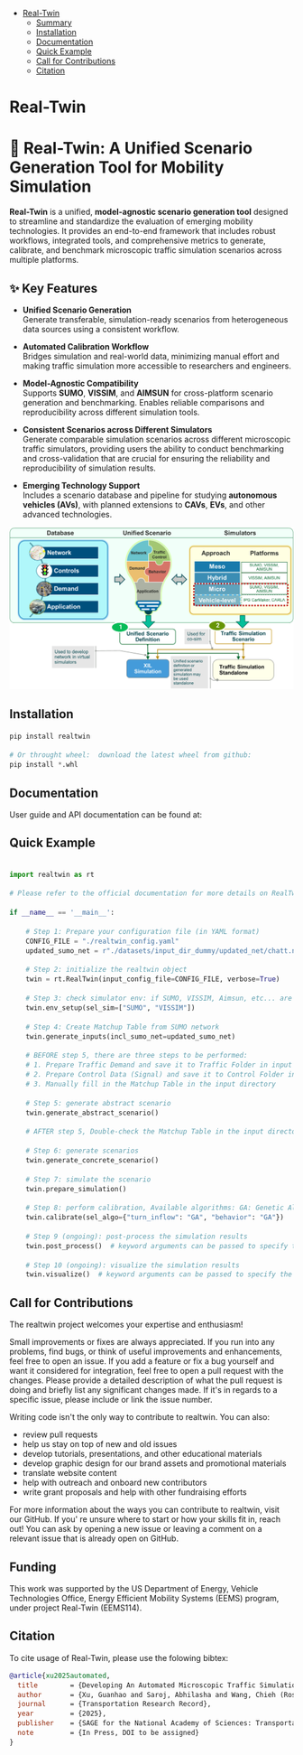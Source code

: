 - [Real-Twin](#read-twin)
  - [Summary](#summary)
  - [Installation](#installation)
  - [Documentation](#documentation)
  - [Quick Example](#quick-example)
  - [Call for Contributions](#call-for-contributions)
  - [Citation](#citation)

# Real-Twin
# 🔁 Real-Twin: A Unified Scenario Generation Tool for Mobility Simulation

**Real-Twin** is a unified, **model-agnostic scenario generation tool** designed to streamline and standardize the evaluation of emerging mobility technologies. It provides an end-to-end framework that includes robust workflows, integrated tools, and comprehensive metrics to generate, calibrate, and benchmark microscopic traffic simulation scenarios across multiple platforms.

## ✨ Key Features

- **Unified Scenario Generation**  
  Generate transferable, simulation-ready scenarios from heterogeneous data sources using a consistent workflow.

- **Automated Calibration Workflow**  
  Bridges simulation and real-world data, minimizing manual effort and making traffic simulation more accessible to researchers and engineers.

- **Model-Agnostic Compatibility**  
  Supports **SUMO**, **VISSIM**, and **AIMSUN** for cross-platform scenario generation and benchmarking. Enables reliable comparisons and reproducibility across different simulation tools.

- **Consistent Scenarios across Different Simulators**  
  Generate comparable simulation scenarios across different microscopic traffic simulators, providing users the ability to conduct benchmarking and cross-validation that are crucial for ensuring the reliability and reproducibility of simulation results.

- **Emerging Technology Support**  
  Includes a scenario database and pipeline for studying **autonomous vehicles (AVs)**, with planned extensions to **CAVs**, **EVs**, and other advanced technologies.

![Overview of RealTwin](image/README/RT_Overview.png)

## Installation

```python
pip install realtwin

# Or throught wheel:  download the latest wheel from github:
pip install *.whl
```


## Documentation

User guide and API documentation can be found at:

## Quick Example

```python

import realtwin as rt

# Please refer to the official documentation for more details on RealTwin preparation before running the simulation

if __name__ == '__main__':

    # Step 1: Prepare your configuration file (in YAML format)
    CONFIG_FILE = "./realtwin_config.yaml"
    updated_sumo_net = r"./datasets/input_dir_dummy/updated_net/chatt.net.xml"

    # Step 2: initialize the realtwin object
    twin = rt.RealTwin(input_config_file=CONFIG_FILE, verbose=True)

    # Step 3: check simulator env: if SUMO, VISSIM, Aimsun, etc... are installed
    twin.env_setup(sel_sim=["SUMO", "VISSIM"])

    # Step 4: Create Matchup Table from SUMO network
    twin.generate_inputs(incl_sumo_net=updated_sumo_net)

    # BEFORE step 5, there are three steps to be performed:
    # 1. Prepare Traffic Demand and save it to Traffic Folder in input directory
    # 2. Prepare Control Data (Signal) and save it to Control Folder in input directory
    # 3. Manually fill in the Matchup Table in the input directory

    # Step 5: generate abstract scenario
    twin.generate_abstract_scenario()

    # AFTER step 5, Double-check the Matchup Table in the input directory to ensure it is correct.

    # Step 6: generate scenarios
    twin.generate_concrete_scenario()

    # Step 7: simulate the scenario
    twin.prepare_simulation()

    # Step 8: perform calibration, Available algorithms: GA: Genetic Algorithm, SA: Simulated Annealing, TS: Tabu Search
    twin.calibrate(sel_algo={"turn_inflow": "GA", "behavior": "GA"})

    # Step 9 (ongoing): post-process the simulation results
    twin.post_process()  # keyword arguments can be passed to specify the post-processing options

    # Step 10 (ongoing): visualize the simulation results
    twin.visualize()  # keyword arguments can be passed to specify the visualization options
```

## Call for Contributions

The realtwin project welcomes your expertise and enthusiasm!

Small improvements or fixes are always appreciated. If you run into any problems, find bugs, or think of useful improvements and enhancements, feel free to open an issue. If you add a feature or fix a bug yourself and want it considered for integration, feel free to open a pull request with the changes. Please provide a detailed description of what the pull request is doing and briefly list any significant changes made. If it's in regards to a specific issue, please include or link the issue number.

Writing code isn't the only way to contribute to realtwin. You can also:

- review pull requests
- help us stay on top of new and old issues
- develop tutorials, presentations, and other educational materials
- develop graphic design for our brand assets and promotional materials
- translate website content
- help with outreach and onboard new contributors
- write grant proposals and help with other fundraising efforts

For more information about the ways you can contribute to realtwin, visit our GitHub. If you' re unsure where to start or how your skills fit in, reach out! You can ask by opening a new issue or leaving a comment on a relevant issue that is already open on GitHub.


## Funding

This work was supported by the US Department of Energy, Vehicle
Technologies Office, Energy Efficient Mobility Systems (EEMS)
program, under project Real-Twin (EEMS114).

## Citation

To cite usage of Real-Twin, please use the folowing bibtex:

```bibtex
@article{xu2025automated,
  title        = {Developing An Automated Microscopic Traffic Simulation Scenario Generation Tool},
  author       = {Xu, Guanhao and Saroj, Abhilasha and Wang, Chieh (Ross) and Shao, Yunli},
  journal      = {Transportation Research Record},
  year         = {2025},
  publisher    = {SAGE for the National Academy of Sciences: Transportation Research Board},
  note         = {In Press, DOI to be assigned}
}